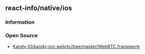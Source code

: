 ## react-info/native/ios

### Information



### Open Source
- [Kandy-IO/kandy-ios-webrtc/tree/master/WebRTC.framework](https://github.com/Kandy-IO/kandy-ios-webrtc/tree/master/WebRTC.framework) 
